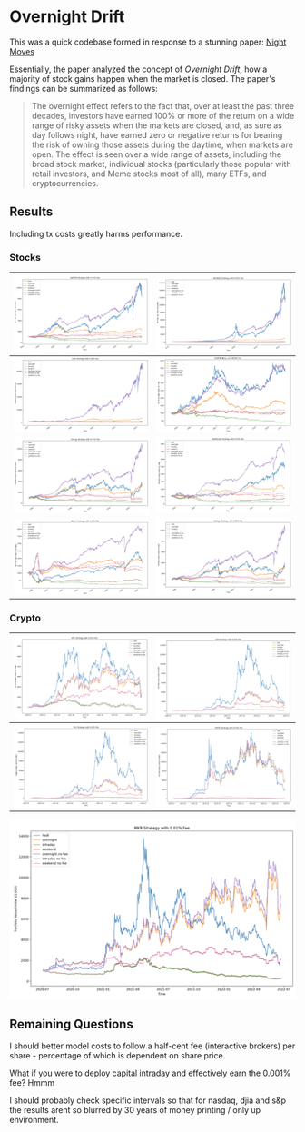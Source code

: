 # Overnight Drift

This was a quick codebase formed in response to a stunning paper: [Night Moves](https://papers.ssrn.com/sol3/papers.cfm?abstract_id=4139328)

Essentially, the paper analyzed the concept of *Overnight Drift*, how a majority of stock gains happen when the market is closed. The paper's findings can be summarized as follows:

> The overnight effect refers to the fact that, over at least the past three decades, investors have earned 100% or more of the return on a wide range of risky assets when the markets are closed, and, as sure as day follows night, have earned zero or negative returns for bearing the risk of owning those assets during the daytime, when markets are open. The effect is seen over a wide range of assets, including the broad stock market, individual stocks (particularly those popular with retail investors, and Meme stocks most of all), many ETFs, and cryptocurrencies.



## Results

Including tx costs greatly harms performance.

### Stocks

![](/assets/stocks/snp.png)  |  ![](/assets/stocks/nasdaq.png)
:-------------------------:|:-------------------------:
![](/assets/stocks/dow.png)  |  ![](/assets/stocks/gold.png)
![](/assets/stocks/energy.png)  |  ![](/assets/stocks/healthcare.png)
![](/assets/stocks/water.png)  |  ![](/assets/stocks/energy.png)

### Crypto

![](/assets/crypto/btc.png)  |  ![](/assets/crypto/eth.png)
:-------------------------:|:-------------------------:
![](/assets/crypto/sol.png)  |  ![](/assets/crypto/matic.png)
![](/assets/crypto/mkr.png)  

## Remaining Questions

I should better model costs to follow a half-cent fee (interactive brokers) per share - percentage of which is dependent on share price.

What if you were to deploy capital intraday and effectively earn the 0.001% fee? Hmmm

I should probably check specific intervals so that for nasdaq, djia and s&p the results arent so blurred by 30 years of money printing / only up environment.


